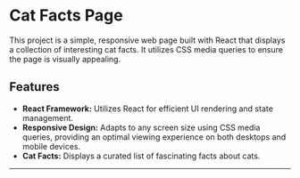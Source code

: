 # Cat Facts Page

This project is a simple, responsive web page built with React that displays a collection of interesting cat facts. It utilizes CSS media queries to ensure the page is visually appealing.

## Features

- **React Framework:** Utilizes React for efficient UI rendering and state management.
- **Responsive Design:** Adapts to any screen size using CSS media queries, providing an optimal viewing experience on both desktops and mobile devices.
- **Cat Facts:** Displays a curated list of fascinating facts about cats.

---